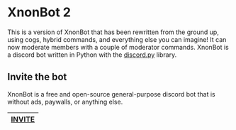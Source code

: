 # XnonBot 2

This is a version of XnonBot that has been rewritten from the ground up, using cogs, hybrid commands, and everything else you can imagine! It can now moderate members with a couple of moderator commands. XnonBot is a discord bot written in Python with the [discord.py](https://github.com/rapptz/discord.py) library.

## Invite the bot

XnonBot is a free and open-source general-purpose discord bot that is without ads, paywalls, or anything else.

| [INVITE](https://discord.com/api/oauth2/authorize?client_id=1103280626825691157&permissions=1634504010836&scope=bot%20applications.commands) |
|:---------------------------------------------------------------------------------------------------------------------------------------------:|
